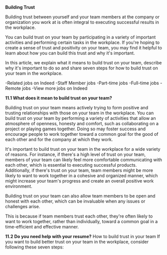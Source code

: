 **Building Trust**

Building trust between yourself and your team members at the company or organization you work at is often integral to executing successful results in the workplace. 

You can build trust on your team by participating in a variety of important activities and performing certain tasks in the workplace. If you're hoping to create a sense of trust and positivity on your team, you may find it helpful to learn about how you can build this trust and why it's important.

In this article, we explain what it means to build trust on your team, describe why it's important to do so and share seven steps for how to build trust on your team in the workplace.

-Related jobs on Indeed
-Staff Member jobs
-Part-time jobs
-Full-time jobs
-Remote jobs
-View more jobs on Indeed

**11.1 What does it mean to build trust on your team?**

Building trust on your team means actively trying to form positive and trusting relationships with those on your team in the workplace. 
You can build trust on your team by performing a variety of activities that allow an atmosphere of openness, honesty and comfort, such as collaborating on a project or playing games together.
 Doing so may foster success and encourage people to work together toward a common goal for the good of each other and for the company at which they work.

It's important to build trust on your team in the workplace for a wide variety of reasons. For instance, if there's a high level of trust on your team, members of your team can likely feel more comfortable communicating with each other, which is essential to executing successful products.
 Additionally, if there's trust on your team, team members might be more likely to want to work together in a cohesive and organized manner, which might increase your team's progress and create an overall positive work environment.

Building trust on your team can also allow team members to be open and honest with each other, which can be invaluable when any issues or challenges arise.

This is because if team members trust each other, they're often likely to want to work together, rather than individually, toward a common goal in a time-efficient and effective manner.

**11.2 Do you need help with your resume?**
How to build trust in your team
If you want to build better trust on your team in the workplace, consider following these seven steps:
